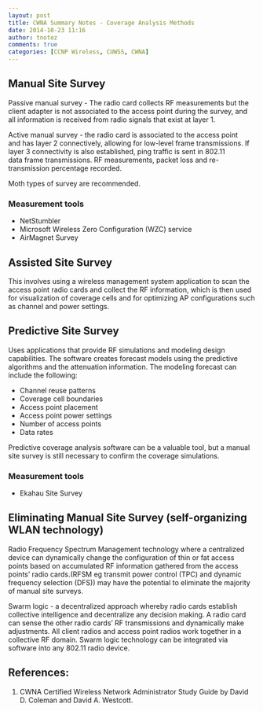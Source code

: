 ```yaml
---
layout: post
title: CWNA Summary Notes - Coverage Analysis Methods
date: 2014-10-23 11:16
author: tnotez
comments: true
categories: [CCNP Wireless, CUWSS, CWNA]
---
```

<h2>Manual Site Survey</h2>

Passive manual survey - The radio card collects RF measurements but the client adapter is not associated to the access point during the survey, and all information is received from radio signals that exist at layer 1.

Active manual survey - the radio card is associated to the access point and has layer 2 connectively, allowing for low-level frame transmissions. If layer 3 connectivity is also established, ping traffic is sent in 802.11 data frame transmissions. RF measurements, packet loss and re-transmission percentage recorded.

Moth types of survey are recommended.<!--more-->

<h3>Measurement tools</h3>

<ul>
    <li>NetStumbler</li>
    <li>Microsoft Wireless Zero Configuration (WZC) service</li>
    <li>AirMagnet Survey</li>
</ul>

<h2>Assisted Site Survey</h2>

This involves using a wireless management system application to scan the access point radio cards and collect the RF information, which is then used for visualization of coverage cells and for optimizing AP configurations such as channel and power settings.

<h2>Predictive Site Survey</h2>

Uses applications that provide RF simulations and modeling design capabilities. The software creates forecast models using the predictive algorithms and the attenuation information. The modeling forecast can include the following:

<ul>
    <li>Channel reuse patterns</li>
    <li>Coverage cell boundaries</li>
    <li>Access point placement</li>
    <li>Access point power settings</li>
    <li>Number of access points</li>
    <li>Data rates</li>
</ul>

Predictive coverage analysis software can be a valuable tool, but a manual site survey is still necessary to confirm the coverage simulations.

<h3>Measurement tools</h3>

<ul>
    <li>Ekahau Site Survey</li>
</ul>

<h2>Eliminating Manual Site Survey (self-organizing WLAN technology)</h2>

Radio Frequency Spectrum Management technology where a centralized device can dynamically change the configuration of thin or fat access points based on accumulated RF information gathered from the access points’ radio cards.(RFSM eg transmit power control (TPC) and dynamic frequency selection (DFS)) may have the potential to eliminate the majority of manual site surveys.

Swarm logic - a decentralized approach whereby radio cards establish collective intelligence and decentralize any decision making. A radio card can sense the other radio cards’ RF transmissions and dynamically make adjustments. All client radios and access point radios work together in a collective RF domain. Swarm logic technology can be integrated via software into any 802.11 radio device.

<h2>References:</h2>

<ol>
    <li>CWNA Certified Wireless Network Administrator Study Guide by David D. Coleman and David A. Westcott.</li>
</ol>
